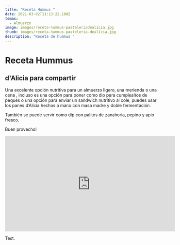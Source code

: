 ```yaml
---
title: "Receta Hummus "
date: 2021-03-02T11:13:22.100Z
temas:
  - Almuerzo
image: images/receta-hummus-pasteleriadealicia.jpg
thumb: images/receta-hummus-pasteleria-dealicia.jpg
description: "Receta de hummus "
---
```

# Receta Hummus

## d'Alicia para compartir

Una excelente opción nutritiva para un almuerzo ligero, una merienda o una cena , incluso es una opción para poner como dio para cumpleaños de peques o una opción para enviar un sandwich nutritivo al cole, puedes usar los panes d’Alicia hechos a mano con masa madre y doble fermentación. 

También se puede servir como dip con palitos de zanahoria, pepino y apio fresco. 

Buen provecho! 

<iframe width="560" height="315" src="https://www.youtube.com/embed/CmBo6_8aEks" frameborder="0" allow="accelerometer; autoplay; clipboard-write; encrypted-media; gyroscope; picture-in-picture" allowfullscreen></iframe>



Test.